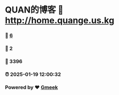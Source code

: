 # QUAN的博客 :link: http://home.quange.us.kg 
### :page_facing_up: [6](http://home.quange.us.kg/tag.html) 
### :speech_balloon: 2 
### :hibiscus: 3396 
### :alarm_clock: 2025-01-19 12:00:32 
### Powered by :heart: [Gmeek](https://github.com/Meekdai/Gmeek)
